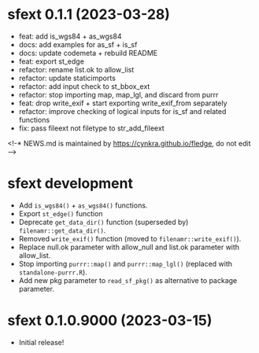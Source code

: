 <!-- NEWS.md is maintained by https://cynkra.github.io/fledge, do not edit -->

# sfext 0.1.1 (2023-03-28)

- feat: add is_wgs84 + as_wgs84
- docs: add examples for as_sf + is_sf
- docs: update codemeta + rebuild README
- feat: export st_edge
- refactor: rename list.ok to allow_list
- refactor: update staticimports
- refactor: add input check to st_bbox_ext
- refactor: stop importing map, map_lgl, and discard from purrr
- feat: drop write_exif + start exporting write_exif_from separately
- refactor: improve checking of logical inputs for is_sf and related functions
- fix: pass fileext not filetype to str_add_fileext


<!-* NEWS.md is maintained by https://cynkra.github.io/fledge, do not edit -->

# sfext development

* Add `is_wgs84()` + `as_wgs84()` functions.
* Export `st_edge()` function
* Deprecate `get_data_dir()` function (superseded by) `filenamr::get_data_dir()`.
* Removed `write_exif()` function (moved to `filenamr::write_exif()`).
* Replace null.ok parameter with allow_null and list.ok parameter with allow_list.
* Stop importing `purrr::map()` and `purrr::map_lgl()` (replaced with `standalone-purrr.R`).
* Add new pkg parameter to `read_sf_pkg()` as alternative to package parameter.

# sfext 0.1.0.9000 (2023-03-15)

* Initial release!
